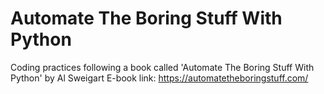 # Automate The Boring Stuff With Python
Coding practices following a book called 'Automate The Boring Stuff With Python'  by Al Sweigart 
E-book link: https://automatetheboringstuff.com/
